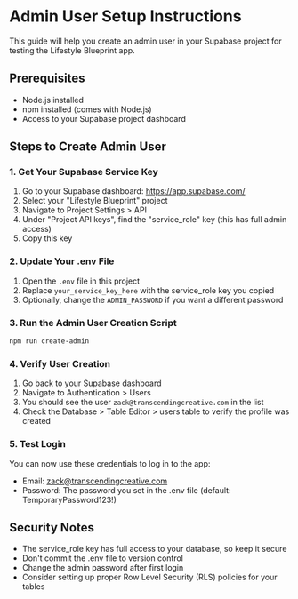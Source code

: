 # Admin User Setup Instructions

This guide will help you create an admin user in your Supabase project for testing the Lifestyle Blueprint app.

## Prerequisites
- Node.js installed
- npm installed (comes with Node.js)
- Access to your Supabase project dashboard

## Steps to Create Admin User

### 1. Get Your Supabase Service Key

1. Go to your Supabase dashboard: https://app.supabase.com/
2. Select your "Lifestyle Blueprint" project
3. Navigate to Project Settings > API
4. Under "Project API keys", find the "service_role" key (this has full admin access)
5. Copy this key

### 2. Update Your .env File

1. Open the `.env` file in this project
2. Replace `your_service_key_here` with the service_role key you copied
3. Optionally, change the `ADMIN_PASSWORD` if you want a different password

### 3. Run the Admin User Creation Script

```bash
npm run create-admin
```

### 4. Verify User Creation

1. Go back to your Supabase dashboard
2. Navigate to Authentication > Users
3. You should see the user `zack@transcendingcreative.com` in the list
4. Check the Database > Table Editor > users table to verify the profile was created

### 5. Test Login

You can now use these credentials to log in to the app:
- Email: zack@transcendingcreative.com
- Password: The password you set in the .env file (default: TemporaryPassword123!)

## Security Notes

- The service_role key has full access to your database, so keep it secure
- Don't commit the .env file to version control
- Change the admin password after first login
- Consider setting up proper Row Level Security (RLS) policies for your tables